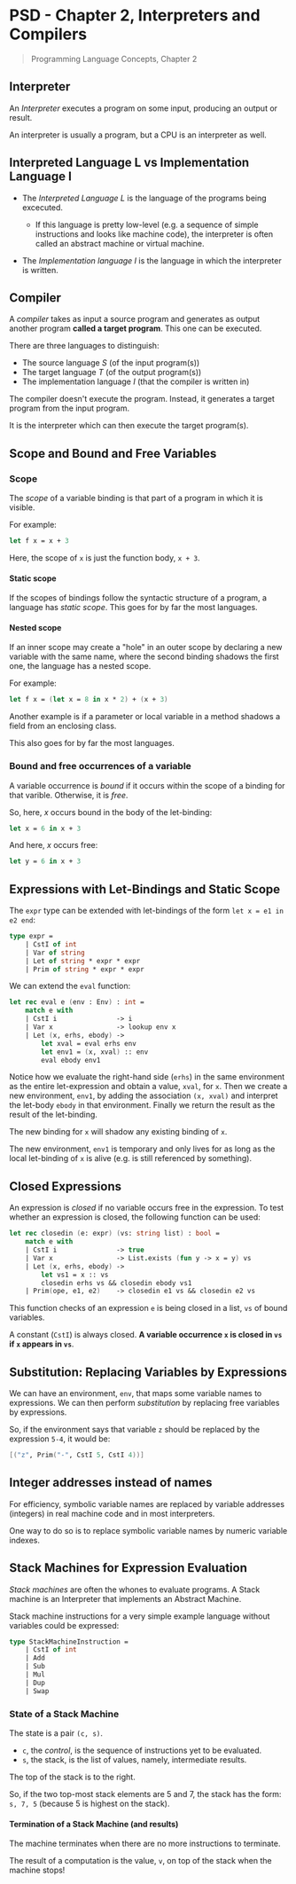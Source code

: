 # PSD - Chapter 2, Interpreters and Compilers

> Programming Language Concepts, Chapter 2

## Interpreter

An *Interpreter* executes a program on some input, producing an output or result.

An interpreter is usually a program, but a CPU is an interpreter as well.

## Interpreted Language L vs Implementation Language I

- The *Interpreted Language L* is the language of the programs being excecuted.
  - If this language is pretty low-level (e.g. a sequence of simple instructions and looks like machine code), the interpreter is often called an abstract machine or virtual machine.

- The *Implementation language I* is the language in which the interpreter is written.

## Compiler

A *compiler* takes as input a source program and generates as output another program **called a target program**. This one can be executed.

There are three languages to distinguish:

- The source language *S* (of the input program(s))
- The target language *T* (of the output program(s))
- The implementation language *I* (that the compiler is written in)

The compiler doesn't execute the program. Instead, it generates a target program from the input program.

It is the interpreter which can then execute the target program(s).

## Scope and Bound and Free Variables

### Scope

The *scope* of a variable binding is that part of a program in which it is visible.

For example:

```fsharp
let f x = x + 3
```

Here, the scope of `x` is just the function body, `x + 3`.

#### Static scope

If the scopes of bindings follow the syntactic structure of a program, a language has *static scope*. This goes for by far the most languages.

#### Nested scope

If an inner scope may create a "hole" in an outer scope by declaring a new variable with the same name, where the second binding shadows the first one, the language has a nested scope.

For example:

```fsharp
let f x = (let x = 8 in x * 2) + (x + 3)
```

 Another example is if a parameter or local variable in a method shadows a field from an enclosing class.

This also goes for by far the most languages.

### Bound and free occurrences of a variable

A variable occurrence is *bound* if it occurs within the scope of a binding for that varible. Otherwise, it is *free*.

So, here, *x* occurs bound in the body of the let-binding:

```fsharp
let x = 6 in x + 3
```

And here, *x* occurs free:

```fsharp
let y = 6 in x + 3
```

## Expressions with Let-Bindings and Static Scope

The `expr` type can be extended with let-bindings of the form `let x = e1 in e2 end`:

```fsharp
type expr =
	| CstI of int
	| Var of string
	| Let of string * expr * expr
	| Prim of string * expr * expr
```

We can extend the `eval` function:

```fsharp
let rec eval e (env : Env) : int =
	match e with
	| CstI i               -> i
	| Var x                -> lookup env x
	| Let (x, erhs, ebody) ->
		let xval = eval erhs env
		let env1 = (x, xval) :: env
		eval ebody env1
```

Notice how we evaluate the right-hand side (`erhs`) in the same environment as the entire let-expression and obtain a value, `xval`, for `x`. Then we create a new environment, `env1`, by adding the association `(x, xval)` and interpret the let-body `ebody` in that environment. Finally we return the result as the result of the let-binding.

The new binding for `x` will shadow any existing binding of `x`.

The new environment, `env1` is temporary and only lives for as long as the local let-binding of `x` is alive (e.g. is still referenced by something).

## Closed Expressions

An expression is *closed* if no variable occurs free in the expression. To test whether an expression is closed, the following function can be used:

```fsharp
let rec closedin (e: expr) (vs: string list) : bool =
	match e with
	| CstI i               -> true
	| Var x                -> List.exists (fun y -> x = y) vs
	| Let (x, erhs, ebody) ->
		let vs1 = x :: vs
		closedin erhs vs && closedin ebody vs1
	| Prim(ope, e1, e2)    -> closedin e1 vs && closedin e2 vs
```

This function checks of an expression `e` is being closed in a list, `vs` of bound variables.

A constant (`CstI`) is always closed. **A variable occurrence `x` is closed in `vs` if `x` appears in `vs`**.

## Substitution: Replacing Variables by Expressions

We can have an environment, `env`, that maps some variable names to expressions. We can then perform *substitution* by replacing free variables by expressions.

So, if the environment says that variable `z` should be replaced by the expression `5-4`, it would be:

```fsharp
[("z", Prim("-", CstI 5, CstI 4))]
```

## Integer addresses instead of names

For efficiency, symbolic variable names are replaced by variable addresses (integers) in real machine code and in most interpreters.

One way to do so is to replace symbolic variable names by numeric variable indexes.

## Stack Machines for Expression Evaluation

*Stack machines* are often the whones to evaluate programs.
A Stack machine is an Interpreter that implements an Abstract Machine.

Stack machine instructions for a very simple example language without variables could be expressed:

```fsharp
type StackMachineInstruction =
	| CstI of int
	| Add
	| Sub
	| Mul
	| Dup
	| Swap
```

### State of a Stack Machine

The state is a pair `(c, s)`.

- `c`, the *control*, is the sequence of instructions yet to be evaluated.
- `s`, the stack, is the list of values, namely, intermediate results.

The top of the stack is to the right.

So, if the two top-most stack elements are 5 and 7, the stack has the form: `s, 7, 5` (because 5 is highest on the stack).

#### Termination of a Stack Machine (and results)

The machine terminates when there are no more instructions to terminate.

The result of a computation is the value, `v`, on top of the stack when the machine stops!